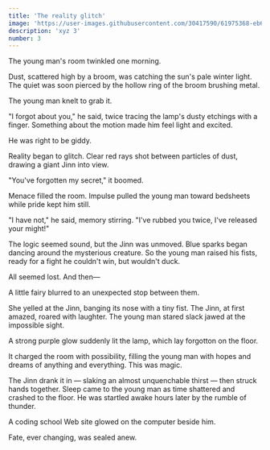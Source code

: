 ```yaml
---
title: 'The reality glitch'
image: 'https://user-images.githubusercontent.com/30417590/61975368-eb69d100-afb6-11e9-98e6-cb176d64d0ec.jpg'
description: 'xyz 3'
number: 3
---
```


The young man's room twinkled one morning.

Dust, scattered high by a broom, was catching the sun's pale winter light. The quiet was soon pierced by the hollow ring of the broom brushing metal. 

The young man knelt to grab it.

"I forgot about you," he said, twice tracing the lamp's dusty etchings with a finger. Something about the motion made him feel light and excited.

He was right to be giddy. 

Reality began to glitch. Clear red rays shot between particles of dust, drawing a giant Jinn into view. 

"You've forgotten my secret," it boomed. 

Menace filled the room. Impulse pulled the young man toward bedsheets while pride kept him still. 

"I have not," he said, memory stirring. "I've rubbed you twice, I've released your might!" 

The logic seemed sound, but the Jinn was unmoved. Blue sparks began dancing around the mysterious creature. So the young man raised his fists, ready for a fight he couldn't win, but wouldn't duck.

All seemed lost. And then— 

A little fairy blurred to an unexpected stop between them.

She yelled at the Jinn, banging its nose with a tiny fist. The Jinn, at first amazed, roared with laughter. The young man stared slack jawed at the impossible sight. 

A strong purple glow suddenly lit the lamp, which lay forgotton on the floor. 

It charged the room with possibility, filling the young man with hopes and dreams of anything and everything. This was magic.

The Jinn drank it in — slaking an almost unquenchable thirst — then struck hands together. Sleep came to the young man as time shattered and crashed to the floor. He was startled awake hours later by the rumble of thunder. 

A coding school Web site glowed on the computer beside him. 

Fate, ever changing, was sealed anew.
